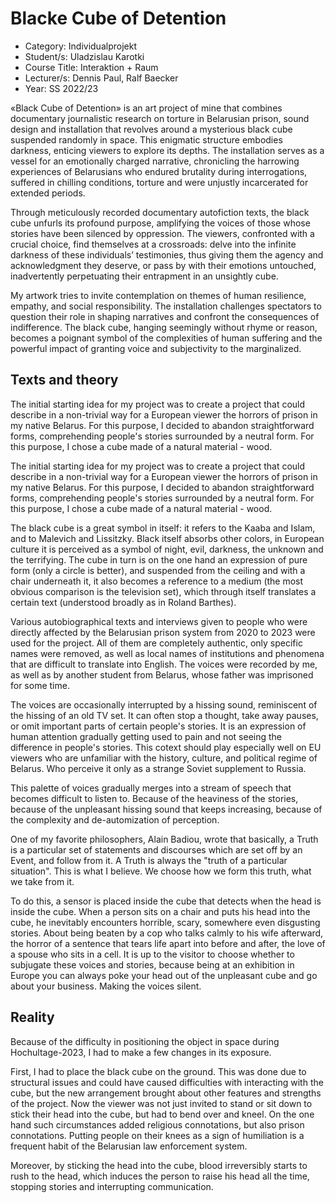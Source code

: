 # Blacke Cube of Detention

- Category: Individualprojekt
- Student/s: Uladzislau Karotki   
- Course Title: Interaktion + Raum    
- Lecturer/s: Dennis Paul, Ralf Baecker 
- Year: SS 2022/23

«Black Cube of Detention» is an art project of mine that combines documentary journalistic research on torture in Belarusian prison, sound design and installation that revolves around a mysterious black cube suspended randomly in space. This enigmatic structure embodies darkness, enticing viewers to explore its depths. The installation serves as a vessel for an emotionally charged narrative, chronicling the harrowing experiences of Belarusians who endured brutality during interrogations, suffered in chilling conditions, torture and were unjustly incarcerated for extended periods.

Through meticulously recorded documentary autofiction texts, the black cube unfurls its profound purpose, amplifying the voices of those whose stories have been silenced by oppression. The viewers, confronted with a crucial choice, find themselves at a crossroads: delve into the infinite darkness of these individuals’ testimonies, thus giving them the agency and acknowledgment they deserve, or pass by with their emotions untouched, inadvertently perpetuating their entrapment in an unsightly cube.

My artwork tries to invite contemplation on themes of human resilience, empathy, and social responsibility. The installation challenges spectators to question their role in shaping narratives and confront the consequences of indifference. The black cube, hanging seemingly without rhyme or reason, becomes a poignant symbol of the complexities of human suffering and the powerful impact of granting voice and subjectivity to the marginalized.

## Texts and theory

The initial starting idea for my project was to create a project that could describe in a non-trivial way for a European viewer the horrors of prison in my native Belarus. For this purpose, I decided to abandon straightforward forms, comprehending people's stories surrounded by a neutral form. For this purpose, I chose a cube made of a natural material - wood. 

The initial starting idea for my project was to create a project that could describe in a non-trivial way for a European viewer the horrors of prison in my native Belarus. For this purpose, I decided to abandon straightforward forms, comprehending people's stories surrounded by a neutral form. For this purpose, I chose a cube made of a natural material - wood.

The black cube is a great symbol in itself: it refers to the Kaaba and Islam, and to Malevich and Lissitzky. Black itself absorbs other colors, in European culture it is perceived as a symbol of night, evil, darkness, the unknown and the terrifying.  The cube in turn is on the one hand an expression of pure form (only a circle is better), and suspended from the ceiling and with a chair underneath it, it also becomes a reference to a medium (the most obvious comparison is the television set), which through itself translates a certain text (understood broadly as in Roland Barthes).

Various autobiographical texts and interviews given to people who were directly affected by the Belarusian prison system from 2020 to 2023 were used for the project. All of them are completely authentic, only specific names were removed, as well as local names of institutions and phenomena that are difficult to translate into English. The voices were recorded by me, as well as by another student from Belarus, whose father was imprisoned for some time. 

The voices are occasionally interrupted by a hissing sound, reminiscent of the hissing of an old TV set. It can often stop a thought, take away pauses, or omit important parts of certain people's stories. It is an expression of human attention gradually getting used to pain and not seeing the difference in people's stories. This cotext should play especially well on EU viewers who are unfamiliar with the history, culture, and political regime of Belarus. Who perceive it only as a strange Soviet supplement to Russia. 

This palette of voices gradually merges into a stream of speech that becomes difficult to listen to. Because of the heaviness of the stories, because of the unpleasant hissing sound that keeps increasing, because of the complexity and de-automization of perception. 

One of my favorite philosophers, Alain Badiou, wrote that basically, a Truth is a particular set of statements and discourses which are set off by an Event, and follow from it. A Truth is always the "truth of a particular situation". This is what I believe. We choose how we form this truth, what we take from it. 

To do this, a sensor is placed inside the cube that detects when the head is inside the cube. When a person sits on a chair and puts his head into the cube, he inevitably encounters horrible, scary, somewhere even disgusting stories. About being beaten by a cop who talks calmly to his wife afterward, the horror of a sentence that tears life apart into before and after, the love of a spouse who sits in a cell. It is up to the visitor to choose whether to subjugate these voices and stories, because being at an exhibition in Europe you can always poke your head out of the unpleasant cube and go about your business. Making the voices silent. 

## Reality

Because of the difficulty in positioning the object in space during Hochultage-2023, I had to make a few changes in its exposure. 

First, I had to place the black cube on the ground. This was done due to structural issues and could have caused difficulties with interacting with the cube, but the new arrangement brought about other features and strengths of the project. Now the viewer was not just invited to stand or sit down to stick their head into the cube, but had to bend over and kneel. On the one hand such circumstances added religious connotations, but also prison connotations. Putting people on their knees as a sign of humiliation is a frequent habit of the Belarusian law enforcement system. 

Moreover, by sticking the head into the cube, blood irreversibly starts to rush to the head, which induces the person to raise his head all the time, stopping stories and interrupting communication. 
